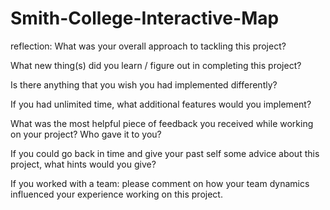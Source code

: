 # Smith-College-Interactive-Map

reflection:
What was your overall approach to tackling this project?

What new thing(s) did you learn / figure out in completing this project?

Is there anything that you wish you had implemented differently?

If you had unlimited time, what additional features would you implement?

What was the most helpful piece of feedback you received while working on your project? Who gave it to you?

If you could go back in time and give your past self some advice about this project, what hints would you give?

If you worked with a team: please comment on how your team dynamics influenced your experience working on this project.
